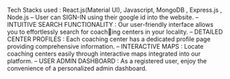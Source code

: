 
Tech Stacks used : React.js(Material UI), Javascript, MongoDB , Express.js , Node.js
– User can SIGN-IN using their google id into the website.
– INTUITIVE SEARCH FUNCTIONALITY : Our user-friendly interface allows you to effortlessly search for coaching centers in your locality.
– DETAILED CENTER PROFILES : Each coaching center has a dedicated profile page providing comprehensive
information.
– INTERACTIVE MAPS : Locate coaching centers easily through interactive maps integrated into our platform.
– USER ADMIN DASHBOARD : As a registered user, enjoy the convenience of a personalized admin dashboard.
